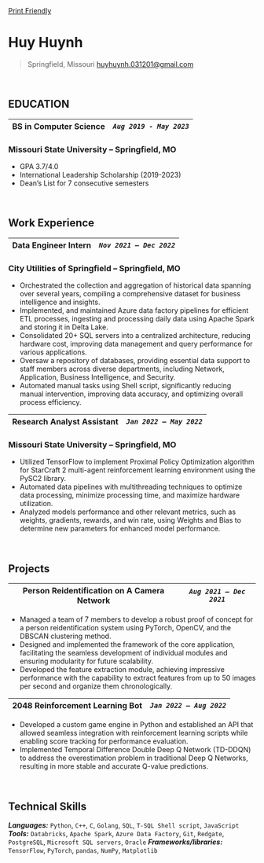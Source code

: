 <div id="print-friendly">
    <a href="Resume - DA.pdf">Print Friendly</a>
</div>

# Huy Huynh

> Springfield, Missouri
> [huyhuynh.031201@gmail.com](mailto:huyhuynh.031201@gmail.com)

</br>

## EDUCATION

| BS in Computer Science | _`Aug 2019 - May 2023`_ |
| :--------------------: | :---------------------: |

### Missouri State University – Springfield, MO

- GPA 3.7/4.0
- International Leadership Scholarship (2019-2023)
- Dean’s List for 7 consecutive semesters

</br>

## Work Experience

| Data Engineer Intern | _`Nov 2021 – Dec 2022`_ |
| :------------------: | :---------------------: |

### City Utilities of Springfield – Springfield, MO

- Orchestrated the collection and aggregation of historical data spanning over several years, compiling a comprehensive dataset for business intelligence and insights.
- Implemented, and maintained Azure data factory pipelines for efficient ETL processes, ingesting and processing daily data using Apache Spark and storing it in Delta Lake.
- Consolidated 20+ SQL servers into a centralized architecture, reducing hardware cost, improving data management and query performance for various applications.
- Oversaw a repository of databases, providing essential data support to staff members across diverse departments, including Network, Application, Business Intelligence, and Security.
- Automated manual tasks using Shell script, significantly reducing manual intervention, improving data accuracy, and optimizing overall process efficiency.

| Research Analyst Assistant | _`Jan 2022 – May 2022`_ |
| :------------------------: | :---------------------: |

### Missouri State University – Springfield, MO

- Utilized TensorFlow to implement Proximal Policy Optimization algorithm for StarCraft 2 multi-agent reinforcement learning environment using the PySC2 library.
- Automated data pipelines with multithreading techniques to optimize data processing, minimize processing time, and maximize hardware utilization.
- Analyzed models performance and other relevant metrics, such as weights, gradients, rewards, and win rate, using Weights and Bias to determine new parameters for enhanced model performance.

</br>

## Projects

| Person Reidentification on A Camera Network | _`Aug 2021 – Dec 2021`_ |
| :-----------------------------------------: | :---------------------: |

- Managed a team of 7 members to develop a robust proof of concept for a person reidentification system using PyTorch, OpenCV, and the DBSCAN clustering method.
- Designed and implemented the framework of the core application, facilitating the seamless development of individual modules and ensuring modularity for future scalability.
- Developed the feature extraction module, achieving impressive performance with the capability to extract features from up to 50 images per second and organize them chronologically.

| 2048 Reinforcement Learning Bot | _`Jan 2022 – Aug 2022`_ |
| :-----------------------------: | :---------------------: |

- Developed a custom game engine in Python and established an API that allowed seamless integration with reinforcement learning scripts while enabling score tracking for performance evaluation.
- Implemented Temporal Difference Double Deep Q Network (TD-DDQN) to address the overestimation problem in traditional Deep Q Networks, resulting in more stable and accurate Q-value predictions.

</br>

## Technical Skills

**_Languages:_** `Python`, `C++`, `C`, `Golang`, `SQL`, `T-SQL Shell script`, `JavaScript`
**_Tools:_** `Databricks`, `Apache Spark`, `Azure Data Factory`, `Git`, `Redgate`, `PostgreSQL`, `Microsoft SQL servers`, `Oracle`
**_Frameworks/libraries:_** `TensorFlow`, `PyTorch`, `pandas`, `NumPy`, `Matplotlib`
